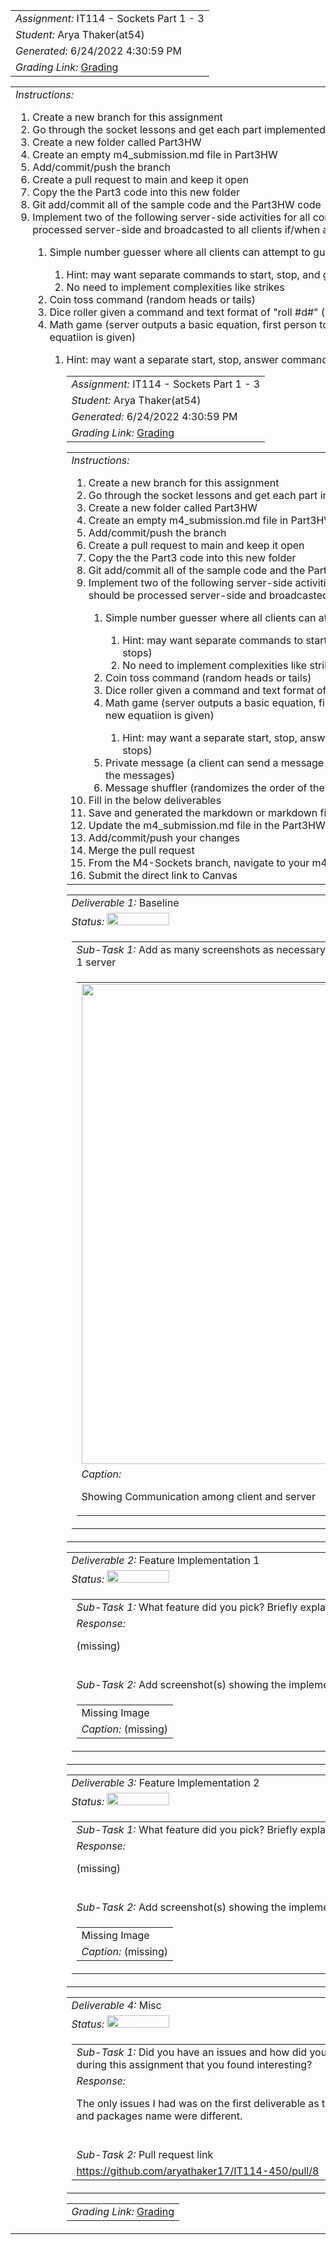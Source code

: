 <table><tr><td> <em>Assignment: </em> IT114 - Sockets Part 1 - 3</td></tr>
<tr><td> <em>Student: </em> Arya Thaker(at54)</td></tr>
<tr><td> <em>Generated: </em> 6/24/2022 4:30:59 PM</td></tr>
<tr><td> <em>Grading Link: </em> <a rel="noreferrer noopener" 
href="https://learn.ethereallab.app/homework/IT114-450-M22/it114-sockets-part-1-3/grade/at54" 
target="_blank">Grading</a></td></tr></table>
<table><tr><td> <em>Instructions: </em> <ol><li>Create a new branch for this assignment</li><li>Go 
through the socket lessons and get each part implemented (parts 1-3)</li><li>Create a new folder 
called Part3HW</li><li>Create an empty m4_submission.md file in Part3HW</li><li>Add/commit/push the 
branch</li><li>Create a pull request to main and keep it open</li><li>Copy the the Part3 code into 
this new folder</li><li>Git add/commit all of the sample code and the Part3HW code</li><li>Implement 
two of the following server-side activities for all connected clients (majority of the logic should 
be processed server-side and broadcasted to all clients if/when applicable)</li><ol><li>Simple number 
guesser where all clients can attempt to guess</li><ol><li>Hint: may want separate commands to start, 
stop, and guess (or starting lasts for x rounds then stops)</li><li>No need to implement complexities 
like strikes</li></ol><li>Coin toss command (random heads or tails)</li><li>Dice roller given a 
command and text format of "roll #d#" (i.e., roll 2d6)</li><li>Math game (server outputs a basic 
equation, first person to guess it right gets congradulated and a new equatiion is 
given)</li><ol><li>Hint: may want a separate start, stop, answer commands (or starting lasts for x 
<table><tr><td> <em>Assignment: </em> IT114 - Sockets Part 1 - 3</td></tr>
<tr><td> <em>Student: </em> Arya Thaker(at54)</td></tr>
<tr><td> <em>Generated: </em> 6/24/2022 4:30:59 PM</td></tr>
<tr><td> <em>Grading Link: </em> <a rel="noreferrer noopener" 
href="https://learn.ethereallab.app/homework/IT114-450-M22/it114-sockets-part-1-3/grade/at54" 
target="_blank">Grading</a></td></tr></table>
<table><tr><td> <em>Instructions: </em> <ol><li>Create a new branch for this assignment</li><li>Go 
through the socket lessons and get each part implemented (parts 1-3)</li><li>Create a new folder 
called Part3HW</li><li>Create an empty m4_submission.md file in Part3HW</li><li>Add/commit/push the 
branch</li><li>Create a pull request to main and keep it open</li><li>Copy the the Part3 code into 
this new folder</li><li>Git add/commit all of the sample code and the Part3HW code</li><li>Implement 
two of the following server-side activities for all connected clients (majority of the logic should 
be processed server-side and broadcasted to all clients if/when applicable)</li><ol><li>Simple number 
guesser where all clients can attempt to guess</li><ol><li>Hint: may want separate commands to start, 
stop, and guess (or starting lasts for x rounds then stops)</li><li>No need to implement complexities 
like strikes</li></ol><li>Coin toss command (random heads or tails)</li><li>Dice roller given a 
command and text format of "roll #d#" (i.e., roll 2d6)</li><li>Math game (server outputs a basic 
equation, first person to guess it right gets congradulated and a new equatiion is 
given)</li><ol><li>Hint: may want a separate start, stop, answer commands (or starting lasts for x 
rounds then stops)</li></ol><li>Private message (a client can send a message targetting another 
client where only the two can see the messages)</li><li>Message shuffler (randomizes the order of the 
characters of the given message)</li></ol><li>Fill in the below deliverables</li><li>Save and 
generated the markdown or markdown file</li><li>Update the m4_submission.md file in the Part3HW 
folder</li><li>Add/commit/push your changes</li><li>Merge the pull request</li><li>From the 
M4-Sockets branch, navigate to your m4_submission.md file on github and copy the link</li><li>Submit 
the direct link to Canvas</li></ol></td></tr></table>
<table><tr><td> <em>Deliverable 1: </em> Baseline </td></tr><tr><td><em>Status: </em> <img 
width="100" height="20" src="http://via.placeholder.com/400x120/009955/fff?text=Complete"></td></tr>
<tr><td><table><tr><td> <em>Sub-Task 1: </em> Add as many screenshots as necessary to show basic 
communication among 3 clients and 1 server</td></tr>
<tr><td><table><tr><td><img width="768px" 
src="https://user-images.githubusercontent.com/96888809/175660509-ab94cfaf-d6e8-46c3-bcd2-08f293c88269.png"/></td></tr>
<tr><td> <em>Caption:</em> <p>Showing Communication among client and server <br></p>
</td></tr>
</table></td></tr>
</table></td></tr>
<table><tr><td> <em>Deliverable 2: </em> Feature Implementation 1 </td></tr><tr><td><em>Status: </em> 
<img width="100" height="20" 
src="http://via.placeholder.com/400x120/ff0000/000000?text=Incomplete"></td></tr>
<tr><td><table><tr><td> <em>Sub-Task 1: </em> What feature did you pick? Briefly explain how you 
implemented it</td></tr>
<tr><td> <em>Response:</em> <p>(missing)</p><br></td></tr>
<tr><td> <em>Sub-Task 2: </em> Add screenshot(s) showing the implemented feature working</td></tr>
<tr><td><table><tr><td>Missing Image</td></tr>
<tr><td> <em>Caption:</em> (missing)</td></tr>
</table></td></tr>
</table></td></tr>
<table><tr><td> <em>Deliverable 3: </em> Feature Implementation 2 </td></tr><tr><td><em>Status: </em> 
<img width="100" height="20" 
src="http://via.placeholder.com/400x120/ff0000/000000?text=Incomplete"></td></tr>
<tr><td><table><tr><td> <em>Sub-Task 1: </em> What feature did you pick? Briefly explain how you 
implemented it</td></tr>
<tr><td> <em>Response:</em> <p>(missing)</p><br></td></tr>
<tr><td> <em>Sub-Task 2: </em> Add screenshot(s) showing the implemented feature working</td></tr>
<tr><td><table><tr><td>Missing Image</td></tr>
<tr><td> <em>Caption:</em> (missing)</td></tr>
</table></td></tr>
</table></td></tr>
<table><tr><td> <em>Deliverable 4: </em> Misc </td></tr><tr><td><em>Status: </em> <img width="100" 
height="20" src="http://via.placeholder.com/400x120/009955/fff?text=Complete"></td></tr>
<tr><td><table><tr><td> <em>Sub-Task 1: </em> Did you have an issues and how did you resolve them? If 
no issues, what did you learn during this assignment that you found interesting?</td></tr>
<tr><td> <em>Response:</em> <p>The only issues I had was on the first deliverable as the file<br>and 
packages name were different.&nbsp;<br></p><br></td></tr>
<tr><td> <em>Sub-Task 2: </em> Pull request link</td></tr>
<tr><td> <a rel="noreferrer noopener" target="_blank" 
href="https://github.com/aryathaker17/IT114-450/pull/8">https://github.com/aryathaker17/IT114-450/pull/8</a> 
</td></tr>
</table></td></tr>
<table><tr><td><em>Grading Link: </em><a rel="noreferrer noopener" 
href="https://learn.ethereallab.app/homework/IT114-450-M22/it114-sockets-part-1-3/grade/at54" 
target="_blank">Grading</a></td></tr></table>
